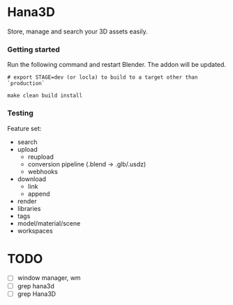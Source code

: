 # Hana3D

Store, manage and search your 3D assets easily.

### Getting started

Run the following command and restart Blender. The addon will be updated.

```
# export STAGE=dev (or locla) to build to a target other than `production`

make clean build install
```

### Testing

Feature set:

- search
- upload
  - reupload
  - conversion pipeline (.blend -> .glb/.usdz)
  - webhooks
- download
  - link
  - append
- render
- libraries
- tags
- model/material/scene
- workspaces


# TODO

- [ ] window manager, wm
- [ ] grep hana3d
- [ ] grep Hana3D
